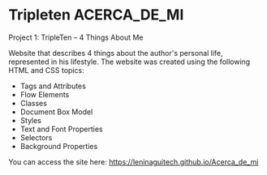 # Tripleten ACERCA_DE_MI

Project 1: TripleTen – 4 Things About Me

Website that describes 4 things about the author's personal life, represented in his lifestyle.
The website was created using the following HTML and CSS topics:

- Tags and Attributes
- Flow Elements
- Classes
- Document Box Model
- Styles
- Text and Font Properties
- Selectors
- Background Properties

You can access the site here: https://leninaguitech.github.io/Acerca_de_mi
